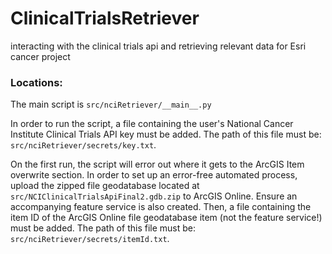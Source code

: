 # ClinicalTrialsRetriever
interacting with the clinical trials api and retrieving relevant data for Esri cancer project

### Locations:

The main script is `src/nciRetriever/__main__.py`

In order to run the script, a file containing the user's National Cancer Institute Clinical Trials API key must be added. The path of this file must be: `src/nciRetriever/secrets/key.txt`.

On the first run, the script will error out where it gets to the ArcGIS Item overwrite section. In order to set up an error-free automated process, upload the zipped file geodatabase located at `src/NCIClinicalTrialsApiFinal2.gdb.zip` to ArcGIS Online. Ensure an accompanying feature service is also created. Then, a file containing the item ID of the ArcGIS Online file geodatabase item (not the feature service!) must be added. The path of this file must be: `src/nciRetriever/secrets/itemId.txt`.




